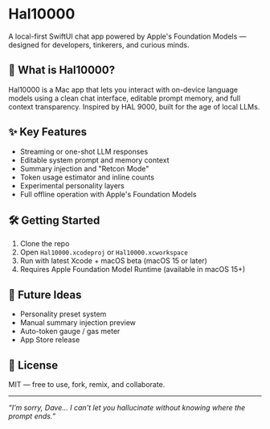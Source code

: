 # Hal10000

A local-first SwiftUI chat app powered by Apple's Foundation Models — designed for developers, tinkerers, and curious minds.

## 🧠 What is Hal10000?

Hal10000 is a Mac app that lets you interact with on-device language models using a clean chat interface, editable prompt memory, and full context transparency. Inspired by HAL 9000, built for the age of local LLMs.

## ✨ Key Features

- Streaming or one-shot LLM responses
- Editable system prompt and memory context
- Summary injection and "Retcon Mode"
- Token usage estimator and inline counts
- Experimental personality layers
- Full offline operation with Apple's Foundation Models

## 🛠️ Getting Started

1. Clone the repo
2. Open `Hal10000.xcodeproj` or `Hal10000.xcworkspace`
3. Run with latest Xcode + macOS beta (macOS 15 or later)
4. Requires Apple Foundation Model Runtime (available in macOS 15+)

## 🧩 Future Ideas

- Personality preset system
- Manual summary injection preview
- Auto-token gauge / gas meter
- App Store release

## 📝 License

MIT — free to use, fork, remix, and collaborate.

---

*“I’m sorry, Dave… I can't let you hallucinate without knowing where the prompt ends.”*
